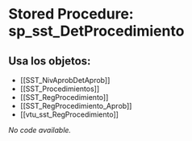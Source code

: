 # Stored Procedure: sp_sst_DetProcedimiento

## Usa los objetos:
- [[SST_NivAprobDetAprob]]
- [[SST_Procedimientos]]
- [[SST_RegProcedimiento]]
- [[SST_RegProcedimiento_Aprob]]
- [[vtu_sst_RegProcedimiento]]

*No code available.*

